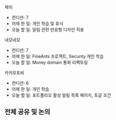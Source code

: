 
제이
- 컨디션: 7
- 어제 한 일: 개인 학습 및 휴식
- 오늘 할 일: 알림 관련 반응형 디자인 적용

네모네모
- 컨디션: 7
- 어제 한 일: FineAnts 프로젝트, Security 개인 학습
- 오늘 할 일: Money domain 통화 리팩토링

카카모토비
- 컨디션: 6
- 어제 한 일: 개인 학습
- 오늘 할 일: 포트폴리오 활성 알림 목록 페이지, 토글 조건

## 전체 공유 및 논의
